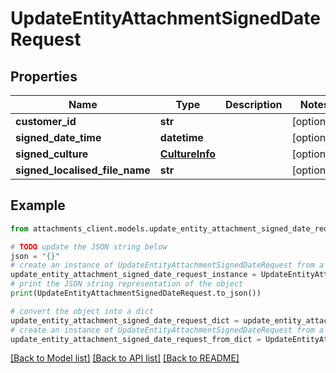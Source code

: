 # UpdateEntityAttachmentSignedDateRequest


## Properties

Name | Type | Description | Notes
------------ | ------------- | ------------- | -------------
**customer_id** | **str** |  | [optional] 
**signed_date_time** | **datetime** |  | [optional] 
**signed_culture** | [**CultureInfo**](CultureInfo.md) |  | [optional] 
**signed_localised_file_name** | **str** |  | [optional] 

## Example

```python
from attachments_client.models.update_entity_attachment_signed_date_request import UpdateEntityAttachmentSignedDateRequest

# TODO update the JSON string below
json = "{}"
# create an instance of UpdateEntityAttachmentSignedDateRequest from a JSON string
update_entity_attachment_signed_date_request_instance = UpdateEntityAttachmentSignedDateRequest.from_json(json)
# print the JSON string representation of the object
print(UpdateEntityAttachmentSignedDateRequest.to_json())

# convert the object into a dict
update_entity_attachment_signed_date_request_dict = update_entity_attachment_signed_date_request_instance.to_dict()
# create an instance of UpdateEntityAttachmentSignedDateRequest from a dict
update_entity_attachment_signed_date_request_from_dict = UpdateEntityAttachmentSignedDateRequest.from_dict(update_entity_attachment_signed_date_request_dict)
```
[[Back to Model list]](../README.md#documentation-for-models) [[Back to API list]](../README.md#documentation-for-api-endpoints) [[Back to README]](../README.md)


